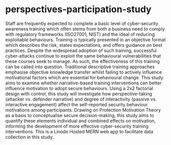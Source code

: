 # perspectives-participation-study
Staff are frequently expected to complete a basic level of cyber-security awareness training which often stems from both a business need to comply with regulatory frameworks (ISO27001, NIST) and the ideal of reducing exploitable behaviours. Training is typically presented in an objective format which describes the risk, states expectations, and offers guidance on best practices. Despite the widespread adoption of such training, successful cyber-attacks continue to exploit the same behavioural vulnerabilities that these courses seek to manage. As such, the effectiveness of this training can be called into question. 
Traditional descriptive training approaches emphasise objective knowledge transfer whilst failing to actively influence motivational factors which are essential for behavioural change. This study aims to examine whether narrative-based training interventions can better influence motivation to adopt secure behaviours. Using a 2x2 factorial design with control, this study will investigate how perspective-taking (attacker vs. defender narrative) and degree of interactivity (passive vs. interactive engagement) affect the self-reported security behaviour motivations among participants. Drawing on Protection Motivation Theory as a basis to conceptualise secure decision-making, this study aims to quantify these elements individual and combined effects on motivation, informing the development of more effective cyber-security training interventions.
This is a Linode Hosted MERN web app to facilitate data collection in this study. 
